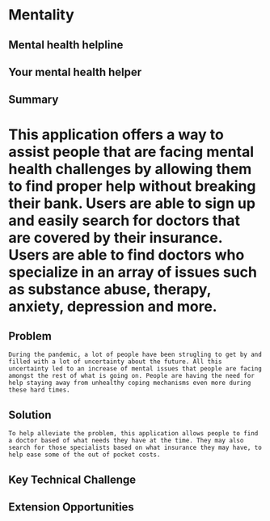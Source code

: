 # Mentality #

## Mental health helpline ##

## Your mental health helper  ##

## Summary ##

   # This application offers a way to assist people that are facing mental health challenges by allowing them to find proper help without breaking their bank. Users are able to sign up and easily search for doctors that are covered by their insurance. Users are able to find doctors who specialize in an array of issues such as substance abuse, therapy, anxiety, depression and more. #

## Problem ##

    During the pandemic, a lot of people have been strugling to get by and filled with a lot of uncertainty about the future. All this uncertainty led to an increase of mental issues that people are facing amongst the rest of what is going on. People are having the need for help staying away from unhealthy coping mechanisms even more during these hard times.

## Solution ##

    To help alleviate the problem, this application allows people to find a doctor based of what needs they have at the time. They may also search for those specialists based on what insurance they may have, to help ease some of the out of pocket costs.
    
## Key Technical Challenge ##

## Extension Opportunities ##

